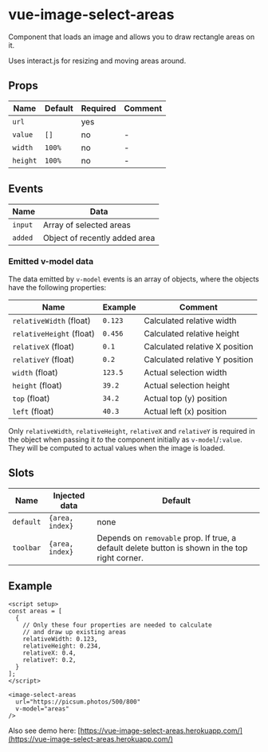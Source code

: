 # vue-image-select-areas

Component that loads an image and allows you to draw rectangle areas on it.

Uses interact.js for resizing and moving areas around.

## Props

| Name | Default | Required | Comment |
| -- | -- | -- | -- |
| `url` | | yes |  |
| `value` | `[]` | no | - |
| `width` | `100%` | no | - |
| `height` | `100%` | no | - |

## Events

| Name | Data |
| -- | -- |
| `input` | Array of selected areas |
| `added` | Object of recently added area |

### Emitted v-model data

The data emitted by `v-model` events is an array of objects, where the objects have the following properties:

| Name | Example | Comment |
| -- | -- | -- |
| `relativeWidth` (float) | `0.123` | Calculated relative width
| `relativeHeight` (float) | `0.456` | Calculated relative height
| `relativeX` (float) | `0.1` | Calculated relative X position
| `relativeY` (float) | `0.2` | Calculated relative Y position
| `width` (float) | `123.5` | Actual selection width
| `height` (float) | `39.2` | Actual selection height
| `top` (float) | `34.2` | Actual top (y) position
| `left` (float) | `40.3` | Actual left (x) position

Only `relativeWidth`, `relativeHeight`, `relativeX` and `relativeY` is required in the object when passing it _to_ the component initially as `v-model`/`:value`. They will be computed to actual values when the image is loaded.

## Slots

| Name | Injected data | Default |
| -- | -- | -- |
| `default` | `{area, index}` | none |
| `toolbar` | `{area, index}` | Depends on `removable` prop. If true, a default delete button is shown in the top right corner. |

## Example

```vue
<script setup>
const areas = [
  {
    // Only these four properties are needed to calculate 
    // and draw up existing areas
    relativeWidth: 0.123,
    relativeHeight: 0.234,
    relativeX: 0.4,
    relativeY: 0.2,
  }
];
</script>

<image-select-areas
  url="https://picsum.photos/500/800"
  v-model="areas"
/>
```

Also see demo here: [https://vue-image-select-areas.herokuapp.com/](https://vue-image-select-areas.herokuapp.com/)
